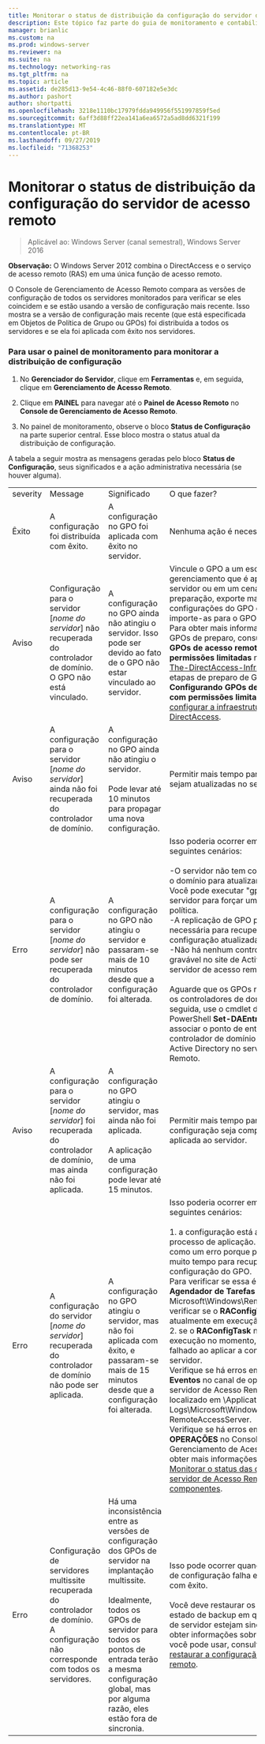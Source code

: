 ```yaml
---
title: Monitorar o status de distribuição da configuração do servidor de acesso remoto
description: Este tópico faz parte do guia de monitoramento e contabilidade de acesso remoto no Windows Server 2016.
manager: brianlic
ms.custom: na
ms.prod: windows-server
ms.reviewer: na
ms.suite: na
ms.technology: networking-ras
ms.tgt_pltfrm: na
ms.topic: article
ms.assetid: de285d13-9e54-4c46-88f0-607182e5e3dc
ms.author: pashort
author: shortpatti
ms.openlocfilehash: 3218e1110bc17979fdda949956f551997859f5ed
ms.sourcegitcommit: 6aff3d88ff22ea141a6ea6572a5ad8dd6321f199
ms.translationtype: MT
ms.contentlocale: pt-BR
ms.lasthandoff: 09/27/2019
ms.locfileid: "71368253"
---
```

# <a name="monitor-the-configuration-distribution-status-of-the-remote-access-server"></a>Monitorar o status de distribuição da configuração do servidor de acesso remoto

>Aplicável ao: Windows Server (canal semestral), Windows Server 2016

**Observação:** O Windows Server 2012 combina o DirectAccess e o serviço de acesso remoto (RAS) em uma única função de acesso remoto.  
  
O Console de Gerenciamento de Acesso Remoto compara as versões de configuração de todos os servidores monitorados para verificar se eles coincidem e se estão usando a versão de configuração mais recente. Isso mostra se a versão de configuração mais recente (que está especificada em Objetos de Política de Grupo ou GPOs) foi distribuída a todos os servidores e se ela foi aplicada com êxito nos servidores.  
  
### <a name="to-use-the-monitoring-dashboard-to-monitor-the-configuration-distribution"></a>Para usar o painel de monitoramento para monitorar a distribuição de configuração  
  
1.  No **Gerenciador do Servidor**, clique em **Ferramentas** e, em seguida, clique em **Gerenciamento de Acesso Remoto**.  
  
2.  Clique em **PAINEL** para navegar até o **Painel de Acesso Remoto** no **Console de Gerenciamento de Acesso Remoto**.  
  
3.  No painel de monitoramento, observe o bloco **Status de Configuração** na parte superior central. Esse bloco mostra o status atual da distribuição de configuração.  
  
A tabela a seguir mostra as mensagens geradas pelo bloco **Status de Configuração**, seus significados e a ação administrativa necessária (se houver alguma).  
  
|||||  
|-|-|-|-|  
|severity|Message|Significado|O que fazer?|  
|Êxito|A configuração foi distribuída com êxito.|A configuração no GPO foi aplicada com êxito no servidor.|Nenhuma ação é necessária.|  
|Aviso|Configuração para o servidor [*nome do servidor*] não recuperada do controlador de domínio. O GPO não está vinculado.|A configuração no GPO ainda não atingiu o servidor. Isso pode ser devido ao fato de o GPO não estar vinculado ao servidor.|Vincule o GPO a um escopo de gerenciamento que é aplicado ao servidor ou em um cenário GPO de preparação, exporte manualmente as configurações do GPO de preparação e importe-as para o GPO de produção. Para obter mais informações sobre os GPOs de preparo, consulte **Gerenciando GPOs de acesso remoto com permissões limitadas** na [etapa-1-Plan-The-DirectAccess-Infrastructure](../../directaccess/single-server-advanced/Step-1-Plan-the-DirectAccess-Infrastructure.md). Para etapas de preparo de GPO, consulte **Configurando GPOs de acesso remoto com permissões limitadas** na [etapa 1: configurar a infraestrutura do DirectAccess](../../directaccess/single-server-advanced/Step-1-Configuring-DirectAccess-Infrastructure.md).|  
|Aviso|A configuração para o servidor [*nome do servidor*] ainda não foi recuperada do controlador de domínio.|A configuração no GPO ainda não atingiu o servidor.<br /><br />Pode levar até 10 minutos para propagar uma nova configuração.|Permitir mais tempo para que as políticas sejam atualizadas no servidor.|  
|Erro|A configuração para o servidor [*nome do servidor*] não pode ser recuperada do controlador de domínio.|A configuração no GPO não atingiu o servidor e passaram-se mais de 10 minutos desde que a configuração foi alterada.|Isso poderia ocorrer em um dos seguintes cenários:<br /><br />-O servidor não tem conectividade com o domínio para atualizar as políticas. Você pode executar "gpupdate/force" no servidor para forçar uma atualização de política.<br />-A replicação de GPO pode ser necessária para recuperar a configuração atualizada.<br />-Não há nenhum controlador de domínio gravável no site de Active Directory do servidor de acesso remoto.<br /><br />Aguarde que os GPOs repliquem a todos os controladores de domínio e, em seguida, use o cmdlet do Windows PowerShell **Set-DAEntryPointDC** para associar o ponto de entrada a um controlador de domínio gravável no Active Directory no servidor de Acesso Remoto.|  
|Aviso|A configuração para o servidor [*nome do servidor*] foi recuperada do controlador de domínio, mas ainda não foi aplicada.|A configuração no GPO atingiu o servidor, mas ainda não foi aplicada.<br /><br />A aplicação de uma configuração pode levar até 15 minutos.|Permitir mais tempo para que a configuração seja completamente aplicada ao servidor.|  
|Erro|A configuração do servidor [*nome do servidor*] recuperada do controlador de domínio não pode ser aplicada.|A configuração no GPO atingiu o servidor, mas não foi aplicada com êxito, e passaram-se mais de 15 minutos desde que a configuração foi alterada.|Isso poderia ocorrer em um dos seguintes cenários:<br /><br />1. a configuração está atualmente em processo de aplicação. Isso é mostrado como um erro porque pode ter levado muito tempo para recuperar a configuração do GPO.<br />    Para verificar se essa é a razão, use o **Agendador de Tarefas** e navegue até Microsoft\Windows\RemoteAccess para verificar se o **RAConfigTask** está atualmente em execução.<br />2. se o **RAConfigTask** não estiver em execução no momento, ele poderá ter falhado ao aplicar a configuração no servidor.<br />    Verifique se há erros em **Visualizador de Eventos** no canal de operações do servidor de Acesso Remoto, que está localizado em \Applications and Services Logs\Microsoft\Windows\RemoteAccess-RemoteAccessServer.<br />    Verifique se há erros em **STATUS DE OPERAÇÕES** no Console de Gerenciamento de Acesso Remoto. Para obter mais informações, consulte [Monitorar o status das operações do servidor de Acesso Remoto e seus componentes](Monitor-the-operations-status-of-the-Remote-Access-server-and-its-components.md).|  
|Erro|Configuração de servidores multissite recuperada do controlador de domínio. A configuração não corresponde com todos os servidores.|Há uma inconsistência entre as versões de configuração dos GPOs de servidor na implantação multissite.<br /><br />Idealmente, todos os GPOs de servidor para todos os pontos de entrada terão a mesma configuração global, mas por alguma razão, eles estão fora de sincronia.|Isso pode ocorrer quando uma alteração de configuração falha e não é revertida com êxito.<br /><br />Você deve restaurar os GPOs de um estado de backup em que todos os GPOs de servidor estejam sincronizados. Para obter informações sobre um script que você pode usar, consulte [fazer backup e restaurar a configuração de acesso remoto](https://gallery.technet.microsoft.com/Back-up-and-Restore-Remote-e157e6a6).|  
  


